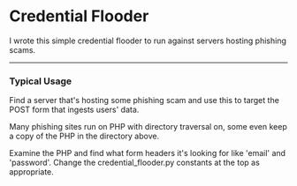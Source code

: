 # Credential Flooder

I wrote this simple credential flooder to run against servers hosting phishing scams.

___

### Typical Usage

Find a server that's hosting some phishing scam and use this to target the POST form that ingests users' data.

Many phishing sites run on PHP with directory traversal on, some even keep a copy of the PHP in the directory above. 

Examine the PHP and find what form headers it's looking for like 'email' and 'password'. Change the credential_flooder.py constants at the top as appropriate.
